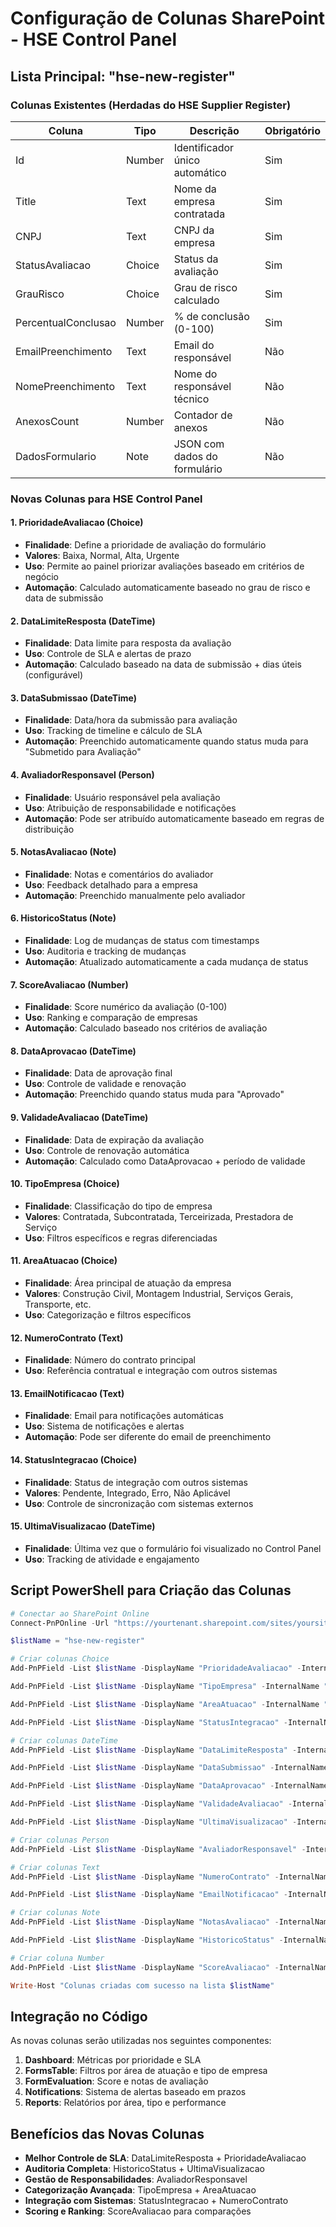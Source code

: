 # Configuração de Colunas SharePoint - HSE Control Panel

## Lista Principal: "hse-new-register"

### Colunas Existentes (Herdadas do HSE Supplier Register)

| Coluna              | Tipo   | Descrição                      | Obrigatório |
| ------------------- | ------ | ------------------------------ | ----------- |
| Id                  | Number | Identificador único automático | Sim         |
| Title               | Text   | Nome da empresa contratada     | Sim         |
| CNPJ                | Text   | CNPJ da empresa                | Sim         |
| StatusAvaliacao     | Choice | Status da avaliação            | Sim         |
| GrauRisco           | Choice | Grau de risco calculado        | Sim         |
| PercentualConclusao | Number | % de conclusão (0-100)         | Sim         |
| EmailPreenchimento  | Text   | Email do responsável           | Não         |
| NomePreenchimento   | Text   | Nome do responsável técnico    | Não         |
| AnexosCount         | Number | Contador de anexos             | Não         |
| DadosFormulario     | Note   | JSON com dados do formulário   | Não         |

### Novas Colunas para HSE Control Panel

#### 1. **PrioridadeAvaliacao** (Choice)

- **Finalidade**: Define a prioridade de avaliação do formulário
- **Valores**: Baixa, Normal, Alta, Urgente
- **Uso**: Permite ao painel priorizar avaliações baseado em critérios de negócio
- **Automação**: Calculado automaticamente baseado no grau de risco e data de submissão

#### 2. **DataLimiteResposta** (DateTime)

- **Finalidade**: Data limite para resposta da avaliação
- **Uso**: Controle de SLA e alertas de prazo
- **Automação**: Calculado baseado na data de submissão + dias úteis (configurável)

#### 3. **DataSubmissao** (DateTime)

- **Finalidade**: Data/hora da submissão para avaliação
- **Uso**: Tracking de timeline e cálculo de SLA
- **Automação**: Preenchido automaticamente quando status muda para "Submetido para Avaliação"

#### 4. **AvaliadorResponsavel** (Person)

- **Finalidade**: Usuário responsável pela avaliação
- **Uso**: Atribuição de responsabilidade e notificações
- **Automação**: Pode ser atribuído automaticamente baseado em regras de distribuição

#### 5. **NotasAvaliacao** (Note)

- **Finalidade**: Notas e comentários do avaliador
- **Uso**: Feedback detalhado para a empresa
- **Automação**: Preenchido manualmente pelo avaliador

#### 6. **HistoricoStatus** (Note)

- **Finalidade**: Log de mudanças de status com timestamps
- **Uso**: Auditoria e tracking de mudanças
- **Automação**: Atualizado automaticamente a cada mudança de status

#### 7. **ScoreAvaliacao** (Number)

- **Finalidade**: Score numérico da avaliação (0-100)
- **Uso**: Ranking e comparação de empresas
- **Automação**: Calculado baseado nos critérios de avaliação

#### 8. **DataAprovacao** (DateTime)

- **Finalidade**: Data de aprovação final
- **Uso**: Controle de validade e renovação
- **Automação**: Preenchido quando status muda para "Aprovado"

#### 9. **ValidadeAvaliacao** (DateTime)

- **Finalidade**: Data de expiração da avaliação
- **Uso**: Controle de renovação automática
- **Automação**: Calculado como DataAprovacao + período de validade

#### 10. **TipoEmpresa** (Choice)

- **Finalidade**: Classificação do tipo de empresa
- **Valores**: Contratada, Subcontratada, Terceirizada, Prestadora de Serviço
- **Uso**: Filtros específicos e regras diferenciadas

#### 11. **AreaAtuacao** (Choice)

- **Finalidade**: Área principal de atuação da empresa
- **Valores**: Construção Civil, Montagem Industrial, Serviços Gerais, Transporte, etc.
- **Uso**: Categorização e filtros específicos

#### 12. **NumeroContrato** (Text)

- **Finalidade**: Número do contrato principal
- **Uso**: Referência contratual e integração com outros sistemas

#### 13. **EmailNotificacao** (Text)

- **Finalidade**: Email para notificações automáticas
- **Uso**: Sistema de notificações e alertas
- **Automação**: Pode ser diferente do email de preenchimento

#### 14. **StatusIntegracao** (Choice)

- **Finalidade**: Status de integração com outros sistemas
- **Valores**: Pendente, Integrado, Erro, Não Aplicável
- **Uso**: Controle de sincronização com sistemas externos

#### 15. **UltimaVisualizacao** (DateTime)

- **Finalidade**: Última vez que o formulário foi visualizado no Control Panel
- **Uso**: Tracking de atividade e engajamento

## Script PowerShell para Criação das Colunas

```powershell
# Conectar ao SharePoint Online
Connect-PnPOnline -Url "https://yourtenant.sharepoint.com/sites/yoursite" -Interactive

$listName = "hse-new-register"

# Criar colunas Choice
Add-PnPField -List $listName -DisplayName "PrioridadeAvaliacao" -InternalName "PrioridadeAvaliacao" -Type Choice -Choices @("Baixa","Normal","Alta","Urgente") -DefaultValue "Normal"

Add-PnPField -List $listName -DisplayName "TipoEmpresa" -InternalName "TipoEmpresa" -Type Choice -Choices @("Contratada","Subcontratada","Terceirizada","Prestadora de Serviço")

Add-PnPField -List $listName -DisplayName "AreaAtuacao" -InternalName "AreaAtuacao" -Type Choice -Choices @("Construção Civil","Montagem Industrial","Serviços Gerais","Transporte","Consultoria","Outros")

Add-PnPField -List $listName -DisplayName "StatusIntegracao" -InternalName "StatusIntegracao" -Type Choice -Choices @("Pendente","Integrado","Erro","Não Aplicável") -DefaultValue "Pendente"

# Criar colunas DateTime
Add-PnPField -List $listName -DisplayName "DataLimiteResposta" -InternalName "DataLimiteResposta" -Type DateTime

Add-PnPField -List $listName -DisplayName "DataSubmissao" -InternalName "DataSubmissao" -Type DateTime

Add-PnPField -List $listName -DisplayName "DataAprovacao" -InternalName "DataAprovacao" -Type DateTime

Add-PnPField -List $listName -DisplayName "ValidadeAvaliacao" -InternalName "ValidadeAvaliacao" -Type DateTime

Add-PnPField -List $listName -DisplayName "UltimaVisualizacao" -InternalName "UltimaVisualizacao" -Type DateTime

# Criar colunas Person
Add-PnPField -List $listName -DisplayName "AvaliadorResponsavel" -InternalName "AvaliadorResponsavel" -Type User

# Criar colunas Text
Add-PnPField -List $listName -DisplayName "NumeroContrato" -InternalName "NumeroContrato" -Type Text

Add-PnPField -List $listName -DisplayName "EmailNotificacao" -InternalName "EmailNotificacao" -Type Text

# Criar colunas Note
Add-PnPField -List $listName -DisplayName "NotasAvaliacao" -InternalName "NotasAvaliacao" -Type Note

Add-PnPField -List $listName -DisplayName "HistoricoStatus" -InternalName "HistoricoStatus" -Type Note

# Criar coluna Number
Add-PnPField -List $listName -DisplayName "ScoreAvaliacao" -InternalName "ScoreAvaliacao" -Type Number -Min 0 -Max 100

Write-Host "Colunas criadas com sucesso na lista $listName"
```

## Integração no Código

As novas colunas serão utilizadas nos seguintes componentes:

1. **Dashboard**: Métricas por prioridade e SLA
2. **FormsTable**: Filtros por área de atuação e tipo de empresa
3. **FormEvaluation**: Score e notas de avaliação
4. **Notifications**: Sistema de alertas baseado em prazos
5. **Reports**: Relatórios por área, tipo e performance

## Benefícios das Novas Colunas

- **Melhor Controle de SLA**: DataLimiteResposta + PrioridadeAvaliacao
- **Auditoria Completa**: HistoricoStatus + UltimaVisualizacao
- **Gestão de Responsabilidades**: AvaliadorResponsavel
- **Categorização Avançada**: TipoEmpresa + AreaAtuacao
- **Integração com Sistemas**: StatusIntegracao + NumeroContrato
- **Scoring e Ranking**: ScoreAvaliacao para comparações
